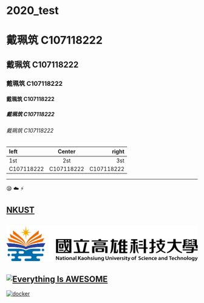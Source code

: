 # 2020_test

# 戴珮筑 C107118222
## 戴珮筑 C107118222
### 戴珮筑 C107118222
#### 戴珮筑 C107118222
##### 戴珮筑 C107118222
###### 戴珮筑 C107118222

|left | Center | right|
|:----|:------:|-----:|
|1st  | 2st |  3st|
|C107118222|C107118222|C107118222|
---
:sleepy:
:cloud:
:zap:

[NKUST](https://www.nkust.edu.tw/)
---
[![NKFUST](nksut.png)](https://www.nkust.edu.tw/ "學校拉怎樣")
---
[![Everything Is AWESOME](https://img.youtube.com/vi/StTqXEQ2l-Y/0.jpg)](https://www.youtube.com/watch?v=StTqXEQ2l-Y "Everything Is AWESOME")
---
[![docker](https://img.youtube.com/vi/sSm2dRarhPo/0.jpg)](https://www.youtube.com/watch?v=sSm2dRarhPo "opopop")
